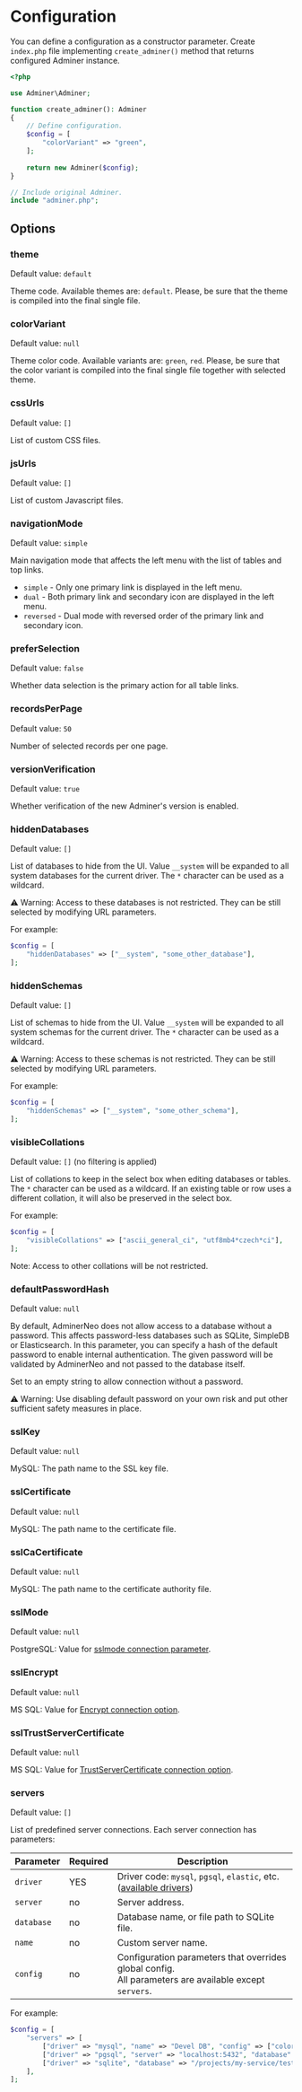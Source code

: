 Configuration
=============

You can define a configuration as a constructor parameter. Create `index.php` file implementing `create_adminer()`
method that returns configured Adminer instance.

```php
<?php

use Adminer\Adminer;

function create_adminer(): Adminer 
{
    // Define configuration.
    $config = [
        "colorVariant" => "green",
    ];
	
    return new Adminer($config);
}

// Include original Adminer.
include "adminer.php";
```

Options
-------

### theme

Default value: `default`

Theme code. Available themes are: `default`. Please, be sure that the theme is compiled into the final single file.

### colorVariant

Default value: `null`

Theme color code. Available variants are: `green`, `red`. Please, be sure that the color variant is compiled into the 
final single file together with selected theme.

### cssUrls

Default value: `[]`

List of custom CSS files.

### jsUrls

Default value: `[]`

List of custom Javascript files.

### navigationMode

Default value: `simple`

Main navigation mode that affects the left menu with the list of tables and top links.

- `simple` - Only one primary link is displayed in the left menu.
- `dual` - Both primary link and secondary icon are displayed in the left menu.
- `reversed` - Dual mode with reversed order of the primary link and secondary icon.

### preferSelection

Default value: `false`

Whether data selection is the primary action for all table links.

### recordsPerPage

Default value: `50`

Number of selected records per one page.

### versionVerification

Default value: `true`

Whether verification of the new Adminer's version is enabled.

### hiddenDatabases

Default value: `[]`

List of databases to hide from the UI. Value `__system` will be expanded to all system databases for the current driver.
The `*` character can be used as a wildcard.

⚠️ Warning: Access to these databases is not restricted. They can be still selected by modifying URL parameters.

For example:
```php
$config = [
    "hiddenDatabases" => ["__system", "some_other_database"],
];
```

### hiddenSchemas

Default value: `[]`

List of schemas to hide from the UI. Value `__system` will be expanded to all system schemas for the current driver.
The `*` character can be used as a wildcard.

⚠️ Warning: Access to these schemas is not restricted. They can be still selected by modifying URL parameters.

For example:
```php
$config = [
    "hiddenSchemas" => ["__system", "some_other_schema"],
];
```

### visibleCollations

Default value: `[]` (no filtering is applied)

List of collations to keep in the select box when editing databases or tables. The `*` character can be used as a 
wildcard. If an existing table or row uses a different collation, it will also be preserved in the select box.

For example:
```php
$config = [
    "visibleCollations" => ["ascii_general_ci", "utf8mb4*czech*ci"],
];
```

Note: Access to other collations will be not restricted.

### defaultPasswordHash

Default value: `null`

By default, AdminerNeo does not allow access to a database without a password. This affects password-less databases such 
as SQLite, SimpleDB or Elasticsearch. In this parameter, you can specify a hash of the default password to enable 
internal authentication. The given password will be validated by AdminerNeo and not passed to the database itself.

Set to an empty string to allow connection without a password.

⚠️ Warning: Use disabling default password on your own risk and put other sufficient safety measures in place.

### sslKey

Default value: `null`

MySQL: The path name to the SSL key file.

### sslCertificate

Default value: `null`

MySQL: The path name to the certificate file.

### sslCaCertificate

Default value: `null`

MySQL: The path name to the certificate authority file.

### sslMode

Default value: `null`

PostgreSQL: Value for [sslmode connection parameter](https://www.postgresql.org/docs/current/libpq-connect.html#LIBPQ-CONNECT-SSLMODE).

### sslEncrypt

Default value: `null`

MS SQL: Value for [Encrypt connection option](https://learn.microsoft.com/en-us/sql/connect/php/connection-options).

### sslTrustServerCertificate

Default value: `null`

MS SQL: Value for [TrustServerCertificate connection option](https://www.postgresql.org/docs/current/libpq-connect.html#LIBPQ-CONNECT-SSLMODE).

### servers

Default value: `[]`

List of predefined server connections. Each server connection has parameters:

| Parameter  | Required | Description                                                                                              |
|------------|----------|----------------------------------------------------------------------------------------------------------|
| `driver`   | YES      | Driver code: `mysql`, `pgsql`, `elastic`, etc. ([available drivers](adminer/drivers))                    |
| `server`   | no       | Server address.                                                                                          |
| `database` | no       | Database name, or file path to SQLite file.                                                              |
| `name`     | no       | Custom server name.                                                                                      |
| `config`   | no       | Configuration parameters that overrides global config.<br>All parameters are available except `servers`. |

For example:
```php
$config = [
    "servers" => [
        ["driver" => "mysql", "name" => "Devel DB", "config" => ["colorVariant" => "green"]],
        ["driver" => "pgsql", "server" => "localhost:5432", "database" => "postgres"],
        ["driver" => "sqlite", "database" => "/projects/my-service/test.db", "config" => ["defaultPasswordHash" => ""]],
    ],
];
```
